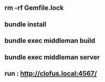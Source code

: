 ## rm -rf Gemfile.lock
## bundle install

## bundle exec middleman build
## bundle exec middleman server

## run : http://clofus.local:4567/